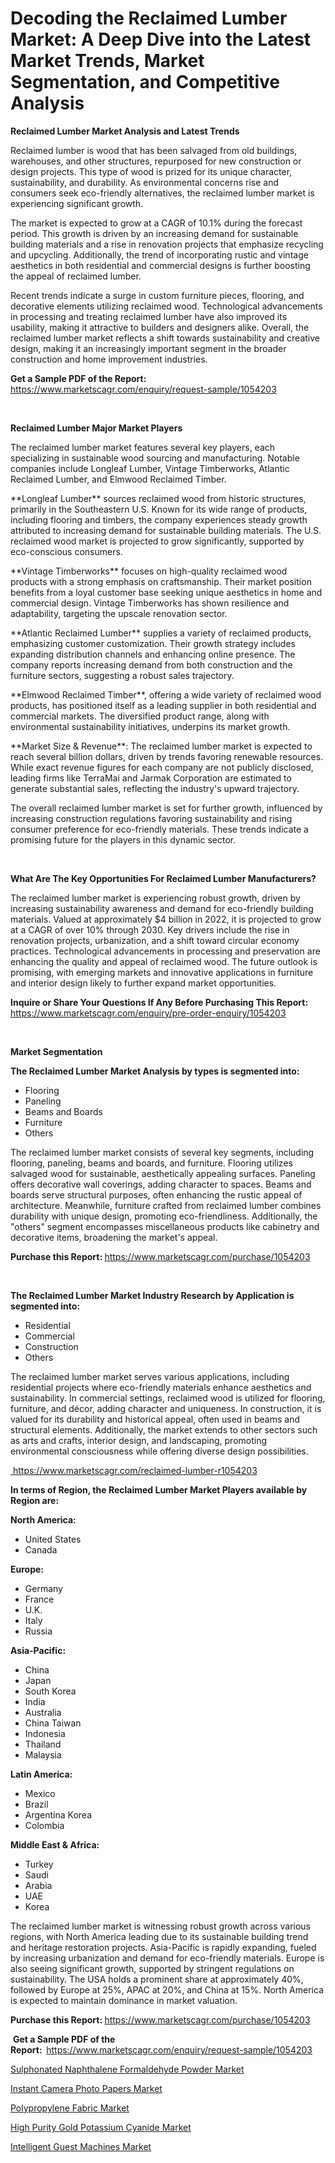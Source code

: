 <p><h1>Decoding the Reclaimed Lumber Market: A Deep Dive into the Latest Market Trends, Market Segmentation, and Competitive Analysis</h1></p><p><strong>Reclaimed Lumber Market Analysis and Latest Trends</strong></p>
<p><p>Reclaimed lumber is wood that has been salvaged from old buildings, warehouses, and other structures, repurposed for new construction or design projects. This type of wood is prized for its unique character, sustainability, and durability. As environmental concerns rise and consumers seek eco-friendly alternatives, the reclaimed lumber market is experiencing significant growth.</p><p>The market is expected to grow at a CAGR of 10.1% during the forecast period. This growth is driven by an increasing demand for sustainable building materials and a rise in renovation projects that emphasize recycling and upcycling. Additionally, the trend of incorporating rustic and vintage aesthetics in both residential and commercial designs is further boosting the appeal of reclaimed lumber.</p><p>Recent trends indicate a surge in custom furniture pieces, flooring, and decorative elements utilizing reclaimed wood. Technological advancements in processing and treating reclaimed lumber have also improved its usability, making it attractive to builders and designers alike. Overall, the reclaimed lumber market reflects a shift towards sustainability and creative design, making it an increasingly important segment in the broader construction and home improvement industries.</p></p>
<p><strong>Get a Sample PDF of the Report:&nbsp;</strong> <a href="https://www.marketscagr.com/enquiry/request-sample/1054203?utm_campaign=2014&utm_medium=2&utm_source=Github&utm_content=ia&utm_term=30012025&utm_id=reclaimed-lumber">https://www.marketscagr.com/enquiry/request-sample/1054203</a></p>
<p>&nbsp;</p>
<p><strong>Reclaimed Lumber Major Market Players</strong></p>
<p><p>The reclaimed lumber market features several key players, each specializing in sustainable wood sourcing and manufacturing. Notable companies include Longleaf Lumber, Vintage Timberworks, Atlantic Reclaimed Lumber, and Elmwood Reclaimed Timber.</p><p>**Longleaf Lumber** sources reclaimed wood from historic structures, primarily in the Southeastern U.S. Known for its wide range of products, including flooring and timbers, the company experiences steady growth attributed to increasing demand for sustainable building materials. The U.S. reclaimed wood market is projected to grow significantly, supported by eco-conscious consumers.</p><p>**Vintage Timberworks** focuses on high-quality reclaimed wood products with a strong emphasis on craftsmanship. Their market position benefits from a loyal customer base seeking unique aesthetics in home and commercial design. Vintage Timberworks has shown resilience and adaptability, targeting the upscale renovation sector.</p><p>**Atlantic Reclaimed Lumber** supplies a variety of reclaimed products, emphasizing customer customization. Their growth strategy includes expanding distribution channels and enhancing online presence. The company reports increasing demand from both construction and the furniture sectors, suggesting a robust sales trajectory.</p><p>**Elmwood Reclaimed Timber**, offering a wide variety of reclaimed wood products, has positioned itself as a leading supplier in both residential and commercial markets. The diversified product range, along with environmental sustainability initiatives, underpins its market growth.</p><p>**Market Size & Revenue**: The reclaimed lumber market is expected to reach several billion dollars, driven by trends favoring renewable resources. While exact revenue figures for each company are not publicly disclosed, leading firms like TerraMai and Jarmak Corporation are estimated to generate substantial sales, reflecting the industry's upward trajectory.</p><p>The overall reclaimed lumber market is set for further growth, influenced by increasing construction regulations favoring sustainability and rising consumer preference for eco-friendly materials. These trends indicate a promising future for the players in this dynamic sector.</p></p>
<p>&nbsp;</p>
<p><strong>What Are The Key Opportunities For Reclaimed Lumber Manufacturers?</strong></p>
<p><p>The reclaimed lumber market is experiencing robust growth, driven by increasing sustainability awareness and demand for eco-friendly building materials. Valued at approximately $4 billion in 2022, it is projected to grow at a CAGR of over 10% through 2030. Key drivers include the rise in renovation projects, urbanization, and a shift toward circular economy practices. Technological advancements in processing and preservation are enhancing the quality and appeal of reclaimed wood. The future outlook is promising, with emerging markets and innovative applications in furniture and interior design likely to further expand market opportunities.</p></p>
<p><strong>Inquire or Share Your Questions If Any Before Purchasing This Report:</strong> <a href="https://www.marketscagr.com/enquiry/pre-order-enquiry/1054203?utm_campaign=2014&utm_medium=2&utm_source=Github&utm_content=ia&utm_term=30012025&utm_id=reclaimed-lumber">https://www.marketscagr.com/enquiry/pre-order-enquiry/1054203</a></p>
<p>&nbsp;</p>
<p><strong>Market Segmentation</strong></p>
<p><strong>The Reclaimed Lumber Market Analysis by types is segmented into:</strong></p>
<p><ul><li>Flooring</li><li>Paneling</li><li>Beams and Boards</li><li>Furniture</li><li>Others</li></ul></p>
<p><p>The reclaimed lumber market consists of several key segments, including flooring, paneling, beams and boards, and furniture. Flooring utilizes salvaged wood for sustainable, aesthetically appealing surfaces. Paneling offers decorative wall coverings, adding character to spaces. Beams and boards serve structural purposes, often enhancing the rustic appeal of architecture. Meanwhile, furniture crafted from reclaimed lumber combines durability with unique design, promoting eco-friendliness. Additionally, the "others" segment encompasses miscellaneous products like cabinetry and decorative items, broadening the market's appeal.</p></p>
<p><strong>Purchase this Report:&nbsp;</strong><a href="https://www.marketscagr.com/purchase/1054203?utm_campaign=2014&utm_medium=2&utm_source=Github&utm_content=ia&utm_term=30012025&utm_id=reclaimed-lumber">https://www.marketscagr.com/purchase/1054203</a></p>
<p>&nbsp;</p>
<p><strong>The Reclaimed Lumber Market Industry Research by Application is segmented into:</strong></p>
<p><ul><li>Residential</li><li>Commercial</li><li>Construction</li><li>Others</li></ul></p>
<p><p>The reclaimed lumber market serves various applications, including residential projects where eco-friendly materials enhance aesthetics and sustainability. In commercial settings, reclaimed wood is utilized for flooring, furniture, and décor, adding character and uniqueness. In construction, it is valued for its durability and historical appeal, often used in beams and structural elements. Additionally, the market extends to other sectors such as arts and crafts, interior design, and landscaping, promoting environmental consciousness while offering diverse design possibilities.</p></p>
<p><a href="https://www.marketscagr.com/reclaimed-lumber-r1054203?utm_campaign=2014&utm_medium=2&utm_source=Github&utm_content=ia&utm_term=30012025&utm_id=reclaimed-lumber">&nbsp;https://www.marketscagr.com/reclaimed-lumber-r1054203</a></p>
<p><strong>In terms of Region, the Reclaimed Lumber Market Players available by Region are:</strong></p>
<p>
    <p> <strong> North America: </strong>
        <ul>
            <li>United States</li>
            <li>Canada</li>
        </ul>
        </p> 
    <p> <strong> Europe: </strong>
        <ul>
            <li>Germany</li>
            <li>France</li>
            <li>U.K.</li>
            <li>Italy</li>
            <li>Russia</li>
        </ul>
        </p> 
    <p> <strong> Asia-Pacific: </strong>
        <ul>
            <li>China</li>
            <li>Japan</li>
            <li>South Korea</li>
            <li>India</li>
            <li>Australia</li>
            <li>China Taiwan</li>
            <li>Indonesia</li>
            <li>Thailand</li>
            <li>Malaysia</li>
        </ul>
        </p> 
    <p> <strong> Latin America: </strong>
        <ul>
            <li>Mexico</li>
            <li>Brazil</li>
            <li>Argentina Korea</li>
            <li>Colombia</li>
        </ul>
        </p> 
    <p> <strong> Middle East & Africa: </strong>
        <ul>
            <li>Turkey</li>
            <li>Saudi</li>
            <li>Arabia</li>
            <li>UAE</li>
            <li>Korea</li>
        </ul>
    </p>
    </p>
<p><p>The reclaimed lumber market is witnessing robust growth across various regions, with North America leading due to its sustainable building trend and heritage restoration projects. Asia-Pacific is rapidly expanding, fueled by increasing urbanization and demand for eco-friendly materials. Europe is also seeing significant growth, supported by stringent regulations on sustainability. The USA holds a prominent share at approximately 40%, followed by Europe at 25%, APAC at 20%, and China at 15%. North America is expected to maintain dominance in market valuation.</p></p>
<p><strong>Purchase this Report: </strong><a href="https://www.marketscagr.com/purchase/1054203?utm_campaign=2014&utm_medium=2&utm_source=Github&utm_content=ia&utm_term=30012025&utm_id=reclaimed-lumber">https://www.marketscagr.com/purchase/1054203</a></p>
<p>&nbsp;<strong>Get a Sample PDF of the Report:&nbsp;&nbsp;</strong><a href="https://www.marketscagr.com/enquiry/request-sample/1054203?utm_campaign=2014&utm_medium=2&utm_source=Github&utm_content=ia&utm_term=30012025&utm_id=reclaimed-lumber">https://www.marketscagr.com/enquiry/request-sample/1054203</a></p>
<p><strong></strong></p>
<p><p><a href="https://github.com/mahnoor2003/Market-Research-Report-List-7/blob/main/sulphonated-naphthalene-formaldehyde-powder-market.md?utm_campaign=2014&utm_medium=2&utm_source=Github&utm_content=ia&utm_term=30012025&utm_id=reclaimed-lumber">Sulphonated Naphthalene Formaldehyde Powder Market</a></p><p><a href="https://www.linkedin.com/pulse/examining-future-instant-camera-photo-papers-market-trend-yexlc?utm_campaign=2014&utm_medium=2&utm_source=Github&utm_content=ia&utm_term=30012025&utm_id=reclaimed-lumber">Instant Camera Photo Papers Market</a></p><p><a href="https://github.com/ygfu6u/Market-Research-Report-List-1/blob/main/polypropylene-fabric-market.md?utm_campaign=2014&utm_medium=2&utm_source=Github&utm_content=ia&utm_term=30012025&utm_id=reclaimed-lumber">Polypropylene Fabric Market</a></p><p><a href="https://www.linkedin.com/pulse/study-forecastingthe-globalhigh-purity-gold-potassium-bv3ff?utm_campaign=2014&utm_medium=2&utm_source=Github&utm_content=ia&utm_term=30012025&utm_id=reclaimed-lumber">High Purity Gold Potassium Cyanide Market</a></p><p><a href="https://www.linkedin.com/pulse/study-extensively-examines-intelligent-guest-machinesmarket-size-ekucf?utm_campaign=2014&utm_medium=2&utm_source=Github&utm_content=ia&utm_term=30012025&utm_id=reclaimed-lumber">Intelligent Guest Machines Market</a></p></p>